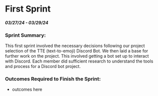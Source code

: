 # First Sprint
#### ***03/27/24 - 03/29/24***

### Sprint Summary:
This first sprint involved the necessary decisions following our project selection of the TTE (text-to-emoji) Discord Bot. We then laid a base for further work on the project. This involved getting a bot set up to interact with Discord. Each member did sufficient research to understand the tools and process for a Discord bot project.

### Outcomes Required to Finish the Sprint:
- outcomes here
